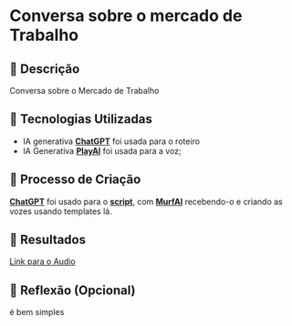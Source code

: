 # Conversa sobre o mercado de Trabalho

## 📒 Descrição
Conversa sobre o Mercado de Trabalho
## 🤖 Tecnologias Utilizadas
- IA generativa **[ChatGPT](https://chat.openai.com)** foi usada para o roteiro
- IA Generativa **[PlayAI](https://play.ai/business)** foi usada para a voz;
## 🧐 Processo de Criação
**[ChatGPT](https://chat.openai.com)** foi usado para o **[script](/script.txt)**, com **[MurfAI](https://murf.ai/)** recebendo-o e criando as vozes usando templates lá.

## 🚀 Resultados
[Link para o Audio](https://murf.ai/share/lx26v0bx)

## 💭 Reflexão (Opcional)
é bem simples
